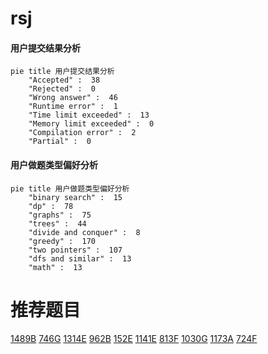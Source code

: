 # rsj

<!-- tabs:start -->



#### **用户提交结果分析**

```mermaid
pie title 用户提交结果分析
    "Accepted" :  38
    "Rejected" :  0
    "Wrong answer" :  46
    "Runtime error" :  1
    "Time limit exceeded" :  13
    "Memory limit exceeded" :  0
    "Compilation error" :  2
    "Partial" :  0
```

#### **用户做题类型偏好分析**

```mermaid
pie title 用户做题类型偏好分析
    "binary search" :  15
    "dp" :  78
    "graphs" :  75
    "trees" :  44
    "divide and conquer" :  8
    "greedy" :  170
    "two pointers" :  107
    "dfs and similar" :  13
    "math" :  13
```



<!-- tabs:end -->
# 推荐题目
[1489B](https://codeforces.com/contest/1489/problem/B)
[746G](https://codeforces.com/contest/746/problem/G)
[1314E](https://codeforces.com/contest/1314/problem/E)
[962B](https://codeforces.com/contest/962/problem/B)
[152E](https://codeforces.com/contest/152/problem/E)
[1141E](https://codeforces.com/contest/1141/problem/E)
[813F](https://codeforces.com/contest/813/problem/F)
[1030G](https://codeforces.com/contest/1030/problem/G)
[1173A](https://codeforces.com/contest/1173/problem/A)
[724F](https://codeforces.com/contest/724/problem/F)
